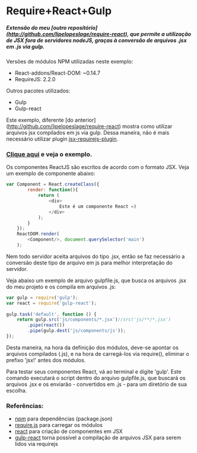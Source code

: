 # Require+React+Gulp

##### Extensão do meu [outro repositório] (http://github.com/lipelopeslage/require-react), que permite a utilização de JSX fora de servidores nodeJS, graças à conversão de arquivos .jsx em .js via gulp.

Versões de módulos NPM utilizadas neste exemplo:

 * React-addons/React-DOM: ~0.14.7
 * RequireJS: 2.2.0

Outros pacotes utilizados:

 * Gulp
 * Gulp-react

Este exemplo, diferente [do anterior] (http://github.com/lipelopeslage/require-react) mostra como utilizar arquivos jsx compilados em js via gulp. Dessa maneira, não é mais necessário utilizar plugin [jsx-requirejs-plugin](https://github.com/philix/jsx-requirejs-plugin/).

###  [Clique aqui](http://lipelopeslage.com.br/jobs/github/require-react-gulp/) e veja o exemplo.


Os componentes ReactJS são escritos de acordo com o formato JSX.
Veja um exemplo de componente abaixo:

```javascript
var Component = React.createClass({
		render: function(){
			return (
				<div>
					Este é um componente React =)
				</div>
			);
		}
	});
	ReactDOM.render(
		<Component/>, document.querySelector('main')
	);
```

Nem todo servidor aceita arquivos do tipo .jsx, então se faz necessário a conversão deste tipo de arquivo em js para melhor interpretação do servidor.

Veja abaixo um exemplo de arquivo gulpfile.js, que busca os arquivos .jsx do meu projeto e os compila em arquivos .js:
```javascript
var gulp = require('gulp');
var react = require('gulp-react');
 
gulp.task('default', function () {
	return gulp.src('js/components/*.jsx')//src('js/**/*.jsx')
		.pipe(react())
		.pipe(gulp.dest('js/components/js'));
});
```

Desta maneira, na hora da definição dos módulos, deve-se apontar os arquivos compilados (.js), e na hora de carregá-los via require(), eliminar o prefixo 'jsx!' antes dos módulos.

Para testar seus componentes React, vá ao terminal e digite 'gulp'. Este comando executará o script dentro do arquivo gulpfile.js, que buscará os arquivos .jsx e os enviarão - convertidos em .js - para um diretório de sua escolha.


### Referências:

* [npm](https://www.npmjs.com/) para dependências (package.json)
* [require.js](http://requirejs.org/docs/download.html) para carregar os módulos
* [react](https://facebook.github.io/react/) para criação de componentes em JSX
* [gulp-react](https://www.npmjs.com/package/gulp-react/) torna possível a compilação de arquivos JSX para serem lidos via requirejs
